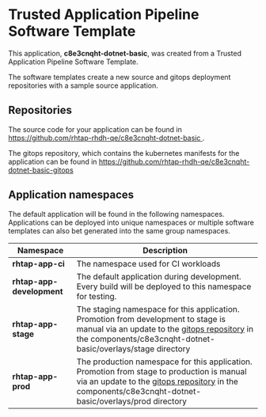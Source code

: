 # Trusted Application Pipeline Software Template

This application, **c8e3cnqht-dotnet-basic**, was created from a Trusted Application Pipeline Software Template.

The software templates create a new source and gitops deployment repositories with a sample source application. 

## Repositories

The source code for your application can be found in [https://github.com/rhtap-rhdh-qe/c8e3cnqht-dotnet-basic ](https://github.com/rhtap-rhdh-qe/c8e3cnqht-dotnet-basic ).
 
The gitops repository, which contains the kubernetes manifests for the application can be found in 
[https://github.com/rhtap-rhdh-qe/c8e3cnqht-dotnet-basic-gitops ](https://github.com/rhtap-rhdh-qe/c8e3cnqht-dotnet-basic-gitops ) 

## Application namespaces 

The default application will be found in the following namespaces. Applications can be deployed into unique namespaces or multiple software templates can also bet generated into the same group namespaces.  

|  Namespace   |  Description   |  
| -------- | -------- |
| **rhtap-app-ci** | The namespace used for CI workloads |
| **rhtap-app-development** | The default application during development. Every build will be deployed to this namespace for testing. |
| **rhtap-app-stage** | The staging namespace for this application. Promotion from development to stage is manual via an update to the [gitops repository](https://github.com/rhtap-rhdh-qe/c8e3cnqht-dotnet-basic-gitops ) in the components/c8e3cnqht-dotnet-basic/overlays/stage directory |
| **rhtap-app-prod** | The production namespace for this application. Promotion from stage to production is manual via an update to the [gitops repository](https://github.com/rhtap-rhdh-qe/c8e3cnqht-dotnet-basic-gitops ) in the components/c8e3cnqht-dotnet-basic/overlays/prod directory |